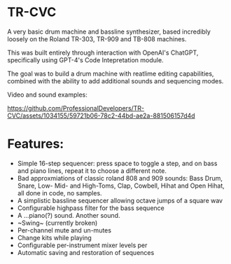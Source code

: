 # TR-CVC

A very basic drum machine and bassline synthesizer, based incredibly loosely on the Roland TR-303, TR-909 and TB-808 machines.

This was built entirely through interaction with OpenAI's ChatGPT, specifically using GPT-4's Code Intepretation module.

The goal was to build a drum machine with reatlime editing capabilities, combined with the ability to add additional sounds and sequencing modes. 

Video and sound examples:

https://github.com/ProfessionalDevelopers/TR-CVC/assets/1034155/59721b06-78c2-44bd-ae2a-881506157d4d

# Features:
- Simple 16-step sequencer: press space to toggle a step, and on bass and piano lines, repeat it to choose a different note.
- Bad approxmiations of classic roland 808 and 909 sounds: Bass Drum, Snare, Low- Mid- and High-Toms, Clap, Cowbell, Hihat and Open Hihat, all done in code, no samples.
- A simplistic bassline sequencer allowing octave jumps of a square wav
- Configurable highpass filter for the bass sequence
- A ...piano(?) sound. Another sound.
- ~Swing~ (currently broken)
- Per-channel mute and un-mutes
- Change kits while playing
- Configurable per-instrument mixer levels per
- Automatic saving and restoration of sequences
